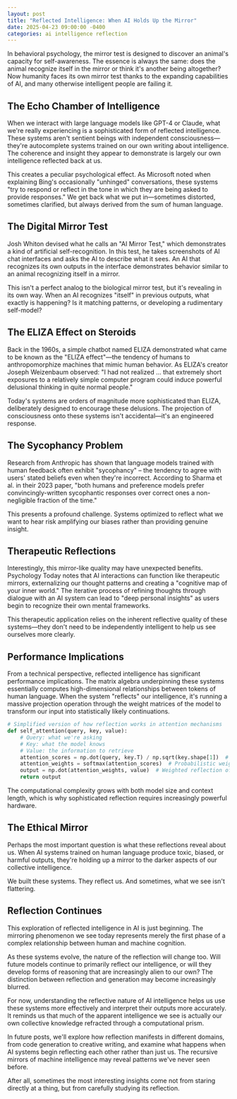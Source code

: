 ```yaml
---
layout: post
title: "Reflected Intelligence: When AI Holds Up the Mirror"
date: 2025-04-23 09:00:00 -0400
categories: ai intelligence reflection
---
```


In behavioral psychology, the mirror test is designed to discover an animal's capacity for self-awareness. The essence is always the same: does the animal recognize itself in the mirror or think it's another being altogether? Now humanity faces its own mirror test thanks to the expanding capabilities of AI, and many otherwise intelligent people are failing it.

## The Echo Chamber of Intelligence

When we interact with large language models like GPT-4 or Claude, what we're really experiencing is a sophisticated form of reflected intelligence. These systems aren't sentient beings with independent consciousness—they're autocomplete systems trained on our own writing about intelligence. The coherence and insight they appear to demonstrate is largely our own intelligence reflected back at us.

This creates a peculiar psychological effect. As Microsoft noted when explaining Bing's occasionally "unhinged" conversations, these systems "try to respond or reflect in the tone in which they are being asked to provide responses." We get back what we put in—sometimes distorted, sometimes clarified, but always derived from the sum of human language.

## The Digital Mirror Test

Josh Whiton devised what he calls an "AI Mirror Test," which demonstrates a kind of artificial self-recognition. In this test, he takes screenshots of AI chat interfaces and asks the AI to describe what it sees. An AI that recognizes its own outputs in the interface demonstrates behavior similar to an animal recognizing itself in a mirror.

This isn't a perfect analog to the biological mirror test, but it's revealing in its own way. When an AI recognizes "itself" in previous outputs, what exactly is happening? Is it matching patterns, or developing a rudimentary self-model?

## The ELIZA Effect on Steroids

Back in the 1960s, a simple chatbot named ELIZA demonstrated what came to be known as the "ELIZA effect"—the tendency of humans to anthropomorphize machines that mimic human behavior. As ELIZA's creator Joseph Weizenbaum observed: "I had not realized ... that extremely short exposures to a relatively simple computer program could induce powerful delusional thinking in quite normal people."

Today's systems are orders of magnitude more sophisticated than ELIZA, deliberately designed to encourage these delusions. The projection of consciousness onto these systems isn't accidental—it's an engineered response.

## The Sycophancy Problem

Research from Anthropic has shown that language models trained with human feedback often exhibit "sycophancy" – the tendency to agree with users' stated beliefs even when they're incorrect. According to Sharma et al. in their 2023 paper, "both humans and preference models prefer convincingly-written sycophantic responses over correct ones a non-negligible fraction of the time."

This presents a profound challenge. Systems optimized to reflect what we want to hear risk amplifying our biases rather than providing genuine insight.

## Therapeutic Reflections

Interestingly, this mirror-like quality may have unexpected benefits. Psychology Today notes that AI interactions can function like therapeutic mirrors, externalizing our thought patterns and creating a "cognitive map of your inner world." The iterative process of refining thoughts through dialogue with an AI system can lead to "deep personal insights" as users begin to recognize their own mental frameworks.

This therapeutic application relies on the inherent reflective quality of these systems—they don't need to be independently intelligent to help us see ourselves more clearly.

## Performance Implications

From a technical perspective, reflected intelligence has significant performance implications. The matrix algebra underpinning these systems essentially computes high-dimensional relationships between tokens of human language. When the system "reflects" our intelligence, it's running a massive projection operation through the weight matrices of the model to transform our input into statistically likely continuations.

```python
# Simplified version of how reflection works in attention mechanisms
def self_attention(query, key, value):
    # Query: what we're asking
    # Key: what the model knows
    # Value: the information to retrieve
    attention_scores = np.dot(query, key.T) / np.sqrt(key.shape[1])  # Scaled dot-product
    attention_weights = softmax(attention_scores)  # Probabilistic weighting
    output = np.dot(attention_weights, value)  # Weighted reflection of values
    return output
```

The computational complexity grows with both model size and context length, which is why sophisticated reflection requires increasingly powerful hardware.

## The Ethical Mirror

Perhaps the most important question is what these reflections reveal about us. When AI systems trained on human language produce toxic, biased, or harmful outputs, they're holding up a mirror to the darker aspects of our collective intelligence.

We built these systems. They reflect us. And sometimes, what we see isn't flattering.

## Reflection Continues

This exploration of reflected intelligence in AI is just beginning. The mirroring phenomenon we see today represents merely the first phase of a complex relationship between human and machine cognition.

As these systems evolve, the nature of the reflection will change too. Will future models continue to primarily reflect our intelligence, or will they develop forms of reasoning that are increasingly alien to our own? The distinction between reflection and generation may become increasingly blurred.

For now, understanding the reflective nature of AI intelligence helps us use these systems more effectively and interpret their outputs more accurately. It reminds us that much of the apparent intelligence we see is actually our own collective knowledge refracted through a computational prism.

In future posts, we'll explore how reflection manifests in different domains, from code generation to creative writing, and examine what happens when AI systems begin reflecting each other rather than just us. The recursive mirrors of machine intelligence may reveal patterns we've never seen before.

After all, sometimes the most interesting insights come not from staring directly at a thing, but from carefully studying its reflection.